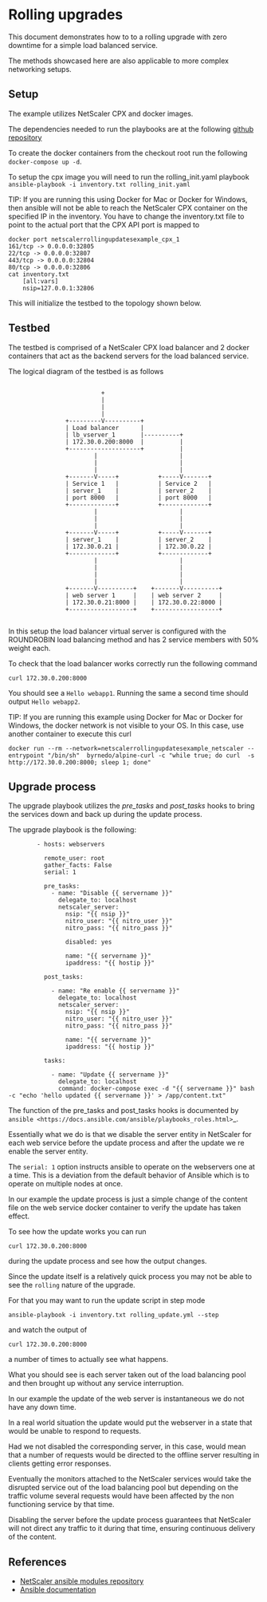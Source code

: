# Rolling upgrades

This document demonstrates how to to a rolling upgrade with zero
downtime for a simple load balanced service.

The methods showcased here are also applicable to more complex
networking setups.

## Setup

The example utilizes NetScaler CPX and docker images.

The dependencies needed to run the playbooks are at
the following [github repository](https://github.com/citrix/netscaler-rolling-updates-example)

To create the docker containers from the checkout root run the following
``docker-compose up -d``.

To setup the cpx image you will need to run the rolling_init.yaml playbook
``ansible-playbook -i inventory.txt rolling_init.yaml``

TIP: If you are running this using Docker for Mac or Docker for Windows, then ansible will not be able to reach the NetScaler CPX container on the specified IP in the inventory. You have to change the inventory.txt file to point to the actual port that the CPX API port is mapped to

```
docker port netscalerrollingupdatesexample_cpx_1
161/tcp -> 0.0.0.0:32805
22/tcp -> 0.0.0.0:32807
443/tcp -> 0.0.0.0:32804
80/tcp -> 0.0.0.0:32806
cat inventory.txt
    [all:vars]
    nsip=127.0.0.1:32806
```

This will initialize the testbed to the topology shown below.


## Testbed

The testbed is comprised of a NetScaler CPX load balancer and 2 docker containers
that act as the backend servers for the load balanced service.

The logical diagram of the testbed is as follows


```

                          +
                          |
                          |
                          |
                +---------V----------+
                | Load balancer      |
                | lb_vserver_1       |----------+
                | 172.30.0.200:8000  |          |
                +--------------------+          |
                        |                       |
                        |                       |
                        |                       |
                +-------V-----+           +-----V-------+
                | Service 1   |           | Service 2   |
                | server_1    |           | server_2    |
                | port 8000   |           | port 8000   |
                +-------------+           +-------------+
                        |                       |
                        |                       |
                        |                       |
                +-------V-----+           +-----V-------+
                | server_1    |           | server_2    |
                | 172.30.0.21 |           | 172.30.0.22 |
                +-------------+           +-------------+
                        |                       |
                        |                       |
                        |                       |
                        |                       |
                +-------V----------+    +-------V----------+
                | web server 1     |    | web server 2     |
                | 172.30.0.21:8000 |    | 172.30.0.22:8000 |
                +------------------+    +------------------+


```

In this setup the load balancer virtual server is configured with the
ROUNDROBIN load balancing method and has 2 service members with 50%
weight each.

To check that the load balancer works correctly run the following command

```
curl 172.30.0.200:8000
```

You should see a ``Hello webapp1``.
Running the same a second time should output ``Hello webapp2``.

TIP: If you are running this example using Docker for Mac or Docker for Windows, the docker network is not visible to your OS. In this case, use another container to execute this curl

```
docker run --rm --network=netscalerrollingupdatesexample_netscaler --entrypoint "/bin/sh"  byrnedo/alpine-curl -c "while true; do curl  -s http://172.30.0.200:8000; sleep 1; done"
```

## Upgrade process

The upgrade playbook utilizes the *pre_tasks* and *post_tasks* hooks to
bring the services down and back up during the update process.

The upgrade playbook is the following:

```
        - hosts: webservers

          remote_user: root
          gather_facts: False
          serial: 1

          pre_tasks:
            - name: "Disable {{ servername }}"
              delegate_to: localhost
              netscaler_server:
                nsip: "{{ nsip }}"
                nitro_user: "{{ nitro_user }}"
                nitro_pass: "{{ nitro_pass }}"

                disabled: yes

                name: "{{ servername }}"
                ipaddress: "{{ hostip }}"

          post_tasks:

            - name: "Re enable {{ servername }}"
              delegate_to: localhost
              netscaler_server:
                nsip: "{{ nsip }}"
                nitro_user: "{{ nitro_user }}"
                nitro_pass: "{{ nitro_pass }}"

                name: "{{ servername }}"
                ipaddress: "{{ hostip }}"

          tasks:

            - name: "Update {{ servername }}"
              delegate_to: localhost
              command: docker-compose exec -d "{{ servername }}" bash -c "echo 'hello updated {{ servername }}' > /app/content.txt"
```

The function of the pre_tasks and post_tasks hooks is documented by
`ansible <https://docs.ansible.com/ansible/playbooks_roles.html>`_.


Essentially what we do is that we disable the server entity in NetScaler
for each web service before the update process and after the update we
re enable the server entity.

The ``serial: 1`` option instructs ansible to operate on the webservers
one at a time. This is a deviation from the default behavior of Ansible
which is to operate on multiple nodes at once.

In our example the update process is just a simple change of the
content file on the web service docker container to verify
the update has taken effect.

To see how the update works you can run

```
curl 172.30.0.200:8000
```

during the update process and see how the output changes.

Since the update itself is a relatively quick process  you may
not be able to see the `rolling` nature of the upgrade.

For that you may want to run the update script in step mode

```
ansible-playbook -i inventory.txt rolling_update.yml --step
```

and watch the output of

```
curl 172.30.0.200:8000
```

a number of times to actually see what happens.

What you should see is each server taken out of the load balancing
pool and then brought up without any service interruption.

In our example the update of the web server is instantaneous
we do not have any down time.


In a real world situation the update would put the webserver in a
state that would be unable to respond to requests.

Had we not disabled the corresponding server, in this case, would
mean that a number of requests would be directed to the offline
server resulting in clients getting error responses.

Eventually the monitors attached to the NetScaler services would
take the disrupted service out of the load balancing pool
but depending on the traffic volume several requests would have
been affected by the non functioning service by that time.

Disabling the server before the update process guarantees that
NetScaler will not direct any traffic to it during that time,
ensuring continuous delivery of the content.

## References

* [NetScaler ansible modules repository](https://github.com/citrix/netscaler-ansible-modules)
* [Ansible documentation](https://docs.ansible.com/ansible/index.html)
